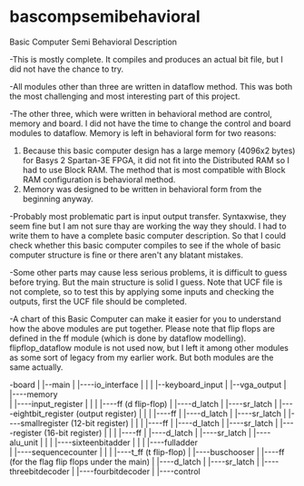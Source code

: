 # bascompsemibehavioral
Basic Computer Semi Behavioral Description

-This is mostly complete. It compiles and produces an actual bit file, but I did not have the chance to try. 

-All modules other than three are written in dataflow method. This was both the most challenging and most interesting part of this project. 

-The other three, which were written in behavioral method are control, memory and board. I did not have the time to change the control and board modules to dataflow. Memory is left in behavioral form for two reasons: 
1) Because this basic computer design has a large memory (4096x2 bytes) for Basys 2 Spartan-3E FPGA, it did not fit into the Distributed RAM so I had to use Block RAM. The method that is most compatible with Block RAM configuration is behavioral method.
2) Memory was designed to be written in behavioral form from the beginning anyway.

-Probably most problematic part is input output transfer. Syntaxwise, they seem fine but I am not sure thay are working the way they should. I had to write them to have a complete basic computer description. So that I could check whether this basic computer compiles to see if the whole of basic computer structure is fine or there aren't any blatant mistakes.

-Some other parts may cause less serious problems, it is difficult to guess before trying. But the main structure is solid I guess. Note that UCF file is not complete, so to test this by applying some inputs and checking the outputs, first the UCF file should be completed.

-A chart of this Basic Computer can make it easier for you to understand how the above modules are put together. Please note that flip flops are defined in the ff module (which is done by dataflow modelling). flipflop_dataflow module is not used now, but I left it among other modules as some sort of legacy from my earlier work. But both modules are the same actually.

-board
  |
  |--main
      |
      |----io_interface 
      |         |
      |         |--keyboard_input
      |         |--vga_output
      |         
      |----memory         
      |
      |----input_register
      |         |
      |         |----ff (d flip-flop)
      |               |----d_latch
      |               |----sr_latch
      |
      |----eightbit_register (output register)
      |         |
      |         |----ff
      |               |----d_latch
      |               |----sr_latch
      |
      |----smallregister (12-bit register)
      |         |
      |         |----ff
      |               |----d_latch
      |               |----sr_latch
      |
      |----register (16-bit register)
      |         |
      |         |----ff
      |               |----d_latch
      |               |----sr_latch
      |
      |----alu_unit
      |       |
      |       |----sixteenbitadder
      |                   |
      |                   |----fulladder      
      |
      |----sequencecounter
      |         |
      |         |----t_ff (t flip-flop)
      |
      |----buschooser
      |
      |----ff (for the flag flip flops under the main)
      |     |----d_latch
      |     |----sr_latch
      |
      |----threebitdecoder
      |
      |----fourbitdecoder
      |
      |----control
 
